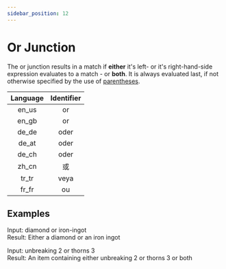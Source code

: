 ```yaml
---
sidebar_position: 12
---
```


# Or Junction

The or junction results in a match if **either** it's left- or it's right-hand-side expression evaluates to a match - or **both**. It is always evaluated last, if not otherwise specified by the use of [parentheses](parentheses.md).

| Language | Identifier |
|:--------:|:----------:|
| en_us | or |
| en_gb | or |
| de_de | oder |
| de_at | oder |
| de_ch | oder |
| zh_cn | 或 |
| tr_tr | veya |
| fr_fr | ou |

## Examples

Input: diamond or iron-ingot\
Result: Either a diamond or an iron ingot

Input: unbreaking 2 or thorns 3\
Result: An item containing either unbreaking 2 or thorns 3 or both